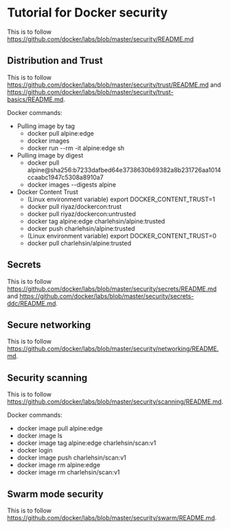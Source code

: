 # Tutorial for Docker security

This is to follow https://github.com/docker/labs/blob/master/security/README.md

## Distribution and Trust

This is to follow https://github.com/docker/labs/blob/master/security/trust/README.md and https://github.com/docker/labs/blob/master/security/trust-basics/README.md.

Docker commands:
- Pulling image by tag
   - docker pull alpine:edge
   - docker images
   - docker run --rm -it alpine:edge sh
- Pulling image by digest
   - docker pull alpine@sha256:b7233dafbed64e3738630b69382a8b231726aa1014ccaabc1947c5308a8910a7
   - docker images --digests alpine
- Docker Content Trust
   - (Linux environment variable) export DOCKER_CONTENT_TRUST=1
   - docker pull riyaz/dockercon:trust
   - docker pull riyaz/dockercon:untrusted
   - docker tag alpine:edge charlehsin/alpine:trusted
   - docker push charlehsin/alpine:trusted
   - (Linux environment variable) export DOCKER_CONTENT_TRUST=0
   - docker pull charlehsin/alpine:trusted

## Secrets

This is to follow https://github.com/docker/labs/blob/master/security/secrets/README.md and https://github.com/docker/labs/blob/master/security/secrets-ddc/README.md.

## Secure networking

This is to follow https://github.com/docker/labs/blob/master/security/networking/README.md.

## Security scanning

This is to follow https://github.com/docker/labs/blob/master/security/scanning/README.md.

Docker commands:
- docker image pull alpine:edge
- docker image ls
- docker image tag alpine:edge charlehsin/scan:v1
- docker login
- docker image push charlehsin/scan:v1
- docker image rm alpine:edge
- docker image rm charlehsin/scan:v1

## Swarm mode security

This is to follow https://github.com/docker/labs/blob/master/security/swarm/README.md.